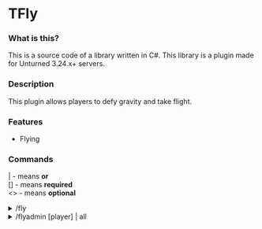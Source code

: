 # TFly 

### What is this?
This is a source code of a library written in C#. This library is a plugin made for Unturned 3.24.x+ servers. 

### Description
This plugin allows players to defy gravity and take flight.

### Features
* Flying

### Commands
| - means <b>or</b></br>
[] - means <b>required</b></br>
<> - means <b>optional</b>

<details>
<summary>/fly</summary>
<b>Description:</b> Toggles flight mode.
<br>
<b>Permission(s):</b> tfly.commands.fly, tfly.commands.fly.admin
</details>

<details>
<summary>/flyadmin [player] <on | off> | all <on | off></summary>
<b>Description:</b> Moderates the flight mode of other players.
<br>
<b>Permission(s):</b>  tshop.commands.cost.item
</details>
